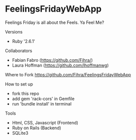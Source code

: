# FeelingsFridayWebApp

Feelings Friday is all about the Feels. Ya Feel Me?

Versions
- Ruby '2.6.1'

Collaborators
- Fabian Fabro (https://github.com/Fihra/)
- Laura Hoffman (https://github.com/lhoffmanwg)

Where to Fork
https://github.com/Fihra/FeelingsFridayWebApp

How to set up
- fork this repo
- add gem 'rack-cors' in Gemfile
- run 'bundle install' in terminal

Tools
- Html, CSS, Javascript (Frontend)
- Ruby on Rails (Backend)
- SQLite3
